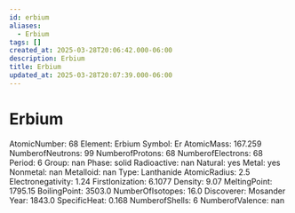 ```yaml
---
id: erbium
aliases:
  - Erbium
tags: []
created_at: 2025-03-28T20:06:42.000-06:00
description: Erbium
title: Erbium
updated_at: 2025-03-28T20:07:39.000-06:00
---
```


# Erbium
AtomicNumber: 68
Element: Erbium
Symbol: Er
AtomicMass: 167.259
NumberofNeutrons: 99
NumberofProtons: 68
NumberofElectrons: 68
Period: 6
Group: nan
Phase: solid
Radioactive: nan
Natural: yes
Metal: yes
Nonmetal: nan
Metalloid: nan
Type: Lanthanide
AtomicRadius: 2.5
Electronegativity: 1.24
FirstIonization: 6.1077
Density: 9.07
MeltingPoint: 1795.15
BoilingPoint: 3503.0
NumberOfIsotopes: 16.0
Discoverer: Mosander
Year: 1843.0
SpecificHeat: 0.168
NumberofShells: 6
NumberofValence: nan

